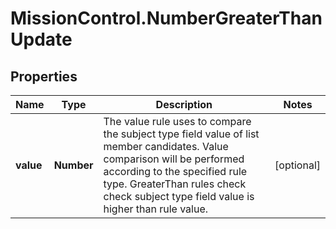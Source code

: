 # MissionControl.NumberGreaterThanUpdate

## Properties
Name | Type | Description | Notes
------------ | ------------- | ------------- | -------------
**value** | **Number** | The value rule uses to compare the subject type field value of list member candidates. Value comparison will be performed according to the specified rule type. GreaterThan rules check check subject type field value is higher than rule value. | [optional] 
